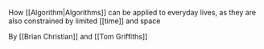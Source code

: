 How [[Algorithm|Algorithms]] can be applied to everyday lives, as they are also constrained by limited [[time]] and space

By [[Brian Christian]] and [[Tom Griffiths]]